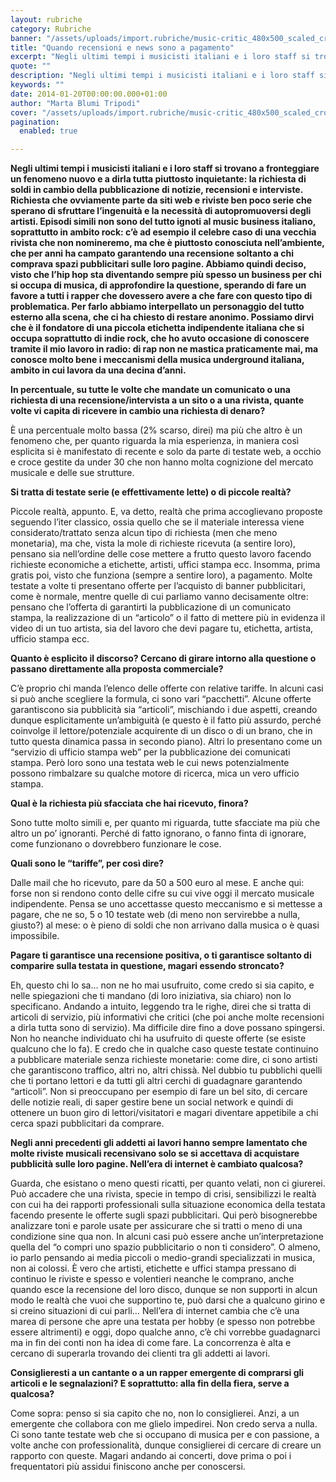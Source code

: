 ```yaml
---
layout: rubriche
category: Rubriche
banner: "/assets/uploads/import.rubriche/music-critic_480x500_scaled_cropp.jpg"
title: "Quando recensioni e news sono a pagamento"
excerpt: "Negli ultimi tempi i musicisti italiani e i loro staff si trovano a fronteggiare un fenomeno nuovo e a dirla tutta piuttosto inquietante: la richiesta di soldi in cambio della pubblicazione di notizie, recensioni e interviste. Richiesta che ovviamente parte da siti web e riviste ben poco serie che sperano di sfruttare l’ingenuità e la [&hellip"
quote: ""
description: "Negli ultimi tempi i musicisti italiani e i loro staff si trovano a fronteggiare un fenomeno nuovo e a dirla tutta piuttosto inquietante: la richiesta di soldi in cambio della pubblicazione di notizie, recensioni e interviste. Richiesta che ovviamente parte da siti web e riviste ben poco serie che sperano di sfruttare l’ingenuità e la [&hellip"
keywords: ""
date: 2014-01-20T00:00:00.000+01:00
author: "Marta Blumi Tripodi"
cover: "/assets/uploads/import.rubriche/music-critic_480x500_scaled_cropp.jpg"
pagination:
  enabled: true

---
```


[](https://hotmc.com/quando-recensioni-e-news-sono-a-pagamento/music-critic%5F480x500%5Fscaled%5Fcropp/)

**Negli ultimi tempi i musicisti italiani e i loro staff si trovano a fronteggiare un fenomeno nuovo e a dirla tutta piuttosto inquietante: la richiesta di soldi in cambio della pubblicazione di notizie, recensioni e interviste. Richiesta che ovviamente parte da siti web e riviste ben poco serie che sperano di sfruttare l’ingenuità e la necessità di autopromuoversi degli artisti. Episodi simili non sono del tutto ignoti al music business italiano, soprattutto in ambito rock: c’è ad esempio il celebre caso di una vecchia rivista che non nomineremo, ma che è piuttosto conosciuta nell’ambiente, che per anni ha campato garantendo una recensione soltanto a chi comprava spazi pubblicitari sulle loro pagine. Abbiamo quindi deciso, visto che l’hip hop sta diventando sempre più spesso un business per chi si occupa di musica, di approfondire la questione, sperando di fare un favore a tutti i rapper che dovessero avere a che fare con questo tipo di problematica. Per farlo abbiamo interpellato un personaggio del tutto esterno alla scena, che ci ha chiesto di restare anonimo. Possiamo dirvi che è il fondatore di una piccola etichetta indipendente italiana che si occupa soprattutto di indie rock, che ho avuto occasione di conoscere tramite il mio lavoro in radio: di rap non ne mastica praticamente mai, ma conosce molto bene i meccanismi della musica underground italiana, ambito in cui lavora da una decina d’anni.** 

**In percentuale, su tutte le volte che mandate un comunicato o una richiesta di una recensione/intervista a un sito o a una rivista, quante volte vi capita di ricevere in cambio una richiesta di denaro?**

È una percentuale molto bassa (2% scarso, direi) ma più che altro è un fenomeno che, per quanto riguarda la mia esperienza, in maniera così esplicita si è manifestato di recente e solo da parte di testate web, a occhio e croce gestite da under 30 che non hanno molta cognizione del mercato musicale e delle sue strutture.

**Si tratta di testate serie (e effettivamente lette) o di piccole realtà?**

Piccole realtà, appunto. E, va detto, realtà che prima accoglievano proposte seguendo l’iter classico, ossia quello che se il materiale interessa viene considerato/trattato senza alcun tipo di richiesta (men che meno monetaria), ma che, vista la mole di richieste ricevuta (a sentire loro), pensano sia nell’ordine delle cose mettere a frutto questo lavoro facendo richieste economiche a etichette, artisti, uffici stampa ecc. Insomma, prima gratis poi, visto che funziona (sempre a sentire loro), a pagamento. Molte testate a volte ti presentano offerte per l’acquisto di banner pubblicitari, come è normale, mentre quelle di cui parliamo vanno decisamente oltre: pensano che l’offerta di garantirti la pubblicazione di un comunicato stampa, la realizzazione di un “articolo” o il fatto di mettere più in evidenza il video di un tuo artista, sia del lavoro che devi pagare tu, etichetta, artista, ufficio stampa ecc.

 **Quanto è esplicito il discorso? Cercano di girare intorno alla questione o passano direttamente alla proposta commerciale?**

C’è proprio chi manda l’elenco delle offerte con relative tariffe. In alcuni casi si può anche scegliere la formula, ci sono vari “pacchetti”. Alcune offerte garantiscono sia pubblicità sia “articoli”, mischiando i due aspetti, creando dunque esplicitamente un’ambiguità (e questo è il fatto più assurdo, perché coinvolge il lettore/potenziale acquirente di un disco o di un brano, che in tutto questa dinamica passa in secondo piano). Altri lo presentano come un “servizio di ufficio stampa web” per la pubblicazione dei comunicati stampa. Però loro sono una testata web le cui news potenzialmente possono rimbalzare su qualche motore di ricerca, mica un vero ufficio stampa.

**Qual è la richiesta più sfacciata che hai ricevuto, finora?**

Sono tutte molto simili e, per quanto mi riguarda, tutte sfacciate ma più che altro un po’ ignoranti. Perché di fatto ignorano, o fanno finta di ignorare, come funzionano o dovrebbero funzionare le cose.

**Quali sono le “tariffe”, per così dire?**

Dalle mail che ho ricevuto, pare da 50 a 500 euro al mese. E anche qui: forse non si rendono conto delle cifre su cui vive oggi il mercato musicale indipendente. Pensa se uno accettasse questo meccanismo e si mettesse a pagare, che ne so, 5 o 10 testate web (di meno non servirebbe a nulla, giusto?) al mese: o è pieno di soldi che non arrivano dalla musica o è quasi impossibile.

**Pagare ti garantisce una recensione positiva, o ti garantisce soltanto di comparire sulla testata in questione, magari essendo stroncato?**

Eh, questo chi lo sa… non ne ho mai usufruito, come credo si sia capito, e nelle spiegazioni che ti mandano (di loro iniziativa, sia chiaro) non lo specificano. Andando a intuito, leggendo tra le righe, direi che si tratta di articoli di servizio, più informativi che critici (che poi anche molte recensioni a dirla tutta sono di servizio). Ma difficile dire fino a dove possano spingersi. Non ho neanche individuato chi ha usufruito di queste offerte (se esiste qualcuno che lo fa). E credo che in qualche caso queste testate continuino a pubblicare materiale senza richieste monetarie: come dire, ci sono artisti che garantiscono traffico, altri no, altri chissà. Nel dubbio tu pubblichi quelli che ti portano lettori e da tutti gli altri cerchi di guadagnare garantendo “articoli”. Non si preoccupano per esempio di fare un bel sito, di cercare delle notizie reali, di saper gestire bene un social network e quindi di ottenere un buon giro di lettori/visitatori e magari diventare appetibile a chi cerca spazi pubblicitari da comprare.

**Negli anni precedenti gli addetti ai lavori hanno sempre lamentato che molte riviste musicali recensivano solo se si accettava di acquistare pubblicità sulle loro pagine. Nell’era di internet è cambiato qualcosa?**

Guarda, che esistano o meno questi ricatti, per quanto velati, non ci giurerei. Può accadere che una rivista, specie in tempo di crisi, sensibilizzi le realtà con cui ha dei rapporti professionali sulla situazione economica della testata facendo presente le offerte sugli spazi pubblicitari. Qui però bisognerebbe analizzare toni e parole usate per assicurare che si tratti o meno di una condizione sine qua non. In alcuni casi può essere anche un’interpretazione quella del “o compri uno spazio pubblicitario o non ti considero”. O almeno, io parlo pensando ai media piccoli o medio-grandi specializzati in musica, non ai colossi. È vero che artisti, etichette e uffici stampa pressano di continuo le riviste e spesso e volentieri neanche le comprano, anche quando esce la recensione del loro disco, dunque se non supporti in alcun modo le realtà che vuoi che supportino te, può darsi che a qualcuno girino e si creino situazioni di cui parli… Nell’era di internet cambia che c’è una marea di persone che apre una testata per hobby (e spesso non potrebbe essere altrimenti) e oggi, dopo qualche anno, c’è chi vorrebbe guadagnarci ma in fin dei conti non ha idea di come fare. La concorrenza è alta e cercano di superarla trovando dei clienti tra gli addetti ai lavori.

**Consiglieresti a un cantante o a un rapper emergente di comprarsi gli articoli e le segnalazioni? E soprattutto: alla fin della fiera, serve a qualcosa?**

Come sopra: penso si sia capito che no, non lo consiglierei. Anzi, a un emergente che collabora con me glielo impedirei. Non credo serva a nulla. Ci sono tante testate web che si occupano di musica per e con passione, a volte anche con professionalità, dunque consiglierei di cercare di creare un rapporto con queste. Magari andando ai concerti, dove prima o poi i frequentatori più assidui finiscono anche per conoscersi.